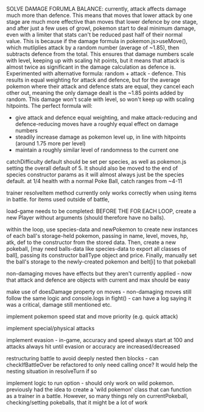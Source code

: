 SOLVE DAMAGE FORUMLA BALANCE:
currently, attack affects damage much more than defence. This means that moves that lower attack by one stage are much more effective than moves that lower defence by one stage, and after just a few uses of growl, pokemon start to deal minimum damage, even with a limiter that stats can't be reduced past half of their normal value.
This is because if the damage formula in pokemon.js>useMove(), which mutliplies attack by a random number (average of ~1.85), then subtracts defence from the total. This ensures that damage numbers scale with level, keeping up with scaling hit points, but it means that attack is almost twice as significant in the damage calculation as defence is.
Experimented with alternative formula: random + attack - defence. This results in equal weighting for attack and defence, but for the average pokemon where their attack and defence stats are equal, they cancel each other out, meaning the only damage dealt is the ~1.85 points added by random. This damage won't scale with level, so won't keep up with scaling hitpoints.
The perfect formula will:
- give attack and defence equal weighting, and make attack-reducing and defence-reducing moves have a roughly equal effect on damage numbers
- steadily increase damage as pokemon level up, in line with hitpoints (around 1.75 more per level)
- maintain a roughly similar level of randomness to the current one

catchDifficulty default should be set per species, as well as pokemon.js setting the overall default of 5. It should also be moved to the end of species constructor params as it will almost always just be the species default.
at 1/4 health with a normal Poke Ball, catch ranges from ~4-11

trainer resolveItem method currently only works correctly when using items in battle. for items used outside of battle, 

load-game needs to be completed:
 BEFORE THE FOR EACH LOOP, create a new Player without arguments (should therefore have no balls). 
 
 within the loop, use species-data and newPokemon to create new instances of each ball's storage-held pokemon, passing in name, level, moves, hp, atk, def to the constructor from the stored data. Then, create a new pokeball, [may need balls-data like species-data to export all classes of ball], passing its constructor ballType object and price. Finally, manually set the ball's storage to the newly-created pokemon and belt[i] to that pokeball

non-damaging moves have effects but they aren't currently applied - now that attack and defence are objects with current and max should be easy

make use of doesDamage property on moves - non-damaging moves still follow the same logic and console.logs in fight() - can have a log saying it was a critical, damage still mentioned etc.

implement pokemon speed stat and move priority (e.g. quick attack)

implement special/physical attacks

implement evasion - in-game, accuracy and speed always start at 100 and attacks always hit until evasion or accuracy are increased/decreased

restructuring battle to avoid deeply nested then blocks - can checkIfBattleOver be refactored to only need calling once? It would help the nesting situation in resolveTurn if so

implement logic to run option - should only work on wild pokemon. previously had the idea to create a 'wild pokemon' class that can function as a trainer in a battle. However, so many things rely on currentPokeball, checking/setting pokeballs, that it might be a lot of work
